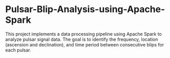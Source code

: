 # Pulsar-Blip-Analysis-using-Apache-Spark
This project implements a data processing pipeline using Apache Spark to analyze pulsar signal data. The goal is to identify the frequency, location (ascension and declination), and time period between consecutive blips for each pulsar. 
